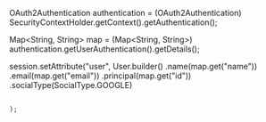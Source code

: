 
OAuth2Authentication authentication = (OAuth2Authentication) SecurityContextHolder.getContext().getAuthentication();

Map<String, String> map = (Map<String, String>) authentication.getUserAuthentication().getDetails();

session.setAttribute("user", User.builder()
																				.name(map.get("name"))
																				.email(map.get("email"))
																				.principal(map.get("id"))
																				.socialType(SocialType.GOOGLE)

																				);
